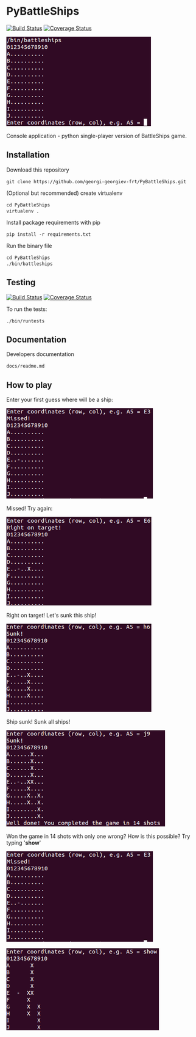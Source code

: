 PyBattleShips
=============
[![Build Status](https://travis-ci.org/georgi-georgiev-frt/PyBattleShips.svg?branch=master)](https://travis-ci.org/georgi-georgiev-frt/PyBattleShips)
[![Coverage Status](https://coveralls.io/repos/georgi-georgiev-frt/PyBattleShips/badge.svg)](https://coveralls.io/r/georgi-georgiev-frt/PyBattleShips)

![PyBattleShips](/docs/images/game_snapshot.bmp?raw=true "PyBattleShips")

Console application - python single-player version of BattleShips game.

Installation
------------
Download this repository
    
    git clone https://github.com/georgi-georgiev-frt/PyBattleShips.git
    
(Optional but recommended) create virtualenv

    cd PyBattleShips
    virtualenv .
    
Install package requirements with pip

    pip install -r requirements.txt
    
Run the binary file

    cd PyBattleShips
    ./bin/battleships

Testing
-------

[![Build Status](https://travis-ci.org/georgi-georgiev-frt/PyBattleShips.svg?branch=master)](https://travis-ci.org/georgi-georgiev-frt/PyBattleShips)
[![Coverage Status](https://coveralls.io/repos/georgi-georgiev-frt/PyBattleShips/badge.svg)](https://coveralls.io/r/georgi-georgiev-frt/PyBattleShips)

To run the tests:

    ./bin/runtests


Documentation
-------------

Developers documentation

    docs/readme.md
    
How to play
-----------

Enter your first guess where will be a ship:

![Missed shot](/docs/images/missed_shot.bmp?raw=true "Missed shot")

Missed! Try again:

![Right on target!](/docs/images/on_target.bmp?raw=true "Right on target!")

Right on target! Let's sunk this ship!

![Sunk!](/docs/images/ship_sunk.bmp?raw=true "Sunk!")

Ship sunk! Sunk all ships!

![Win!](/docs/images/game_complete.bmp?raw=true "Win!")

Won the game in 14 shots with only one wrong? How is this possible? Try typing '**show**'

![Missed shot](/docs/images/missed_shot.bmp?raw=true "Missed shot")

![Cheat!](/docs/images/cheat_applied.bmp?raw=true "Cheat!")

